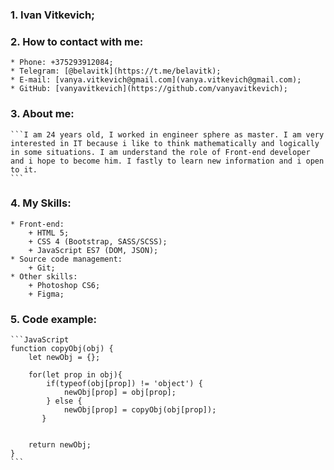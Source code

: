 ### 1. Ivan Vitkevich;

### 2. How to contact with me:

    * Phone: +375293912084;
    * Telegram: [@belavitk](https://t.me/belavitk);
    * E-mail: [vanya.vitkevich@gmail.com](vanya.vitkevich@gmail.com);
    * GitHub: [vanyavitkevich](https://github.com/vanyavitkevich);

### 3. About me:

    ```I am 24 years old, I worked in engineer sphere as master. I am very interested in IT because i like to think mathematically and logically in some situations. I am understand the role of Front-end developer and i hope to become him. I fastly to learn new information and i open to it.
    ```
### 4. My Skills:

    * Front-end:
        + HTML 5;
        + CSS 4 (Bootstrap, SASS/SCSS);
        + JavaScript ES7 (DOM, JSON);
    * Source code management:
        + Git;
    * Other skills:
        + Photoshop CS6;
        + Figma;

### 5. Code example:

    ```JavaScript
    function copyObj(obj) {
        let newObj = {};

        for(let prop in obj){
            if(typeof(obj[prop]) != 'object') {
                newObj[prop] = obj[prop];
            } else {
                newObj[prop] = copyObj(obj[prop]);
           }


        return newObj;
    }
    ```

